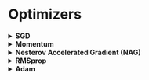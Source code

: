 # Optimizers

<div style="width:1000px;margin:auto">
<details><summary><b>SGD</b></summary><p>
<p><a href="https://keras.io/optimizers/"><strong>Docs</strong></a> </p>
```
keras.optimizers.SGD(
				learning_rate=0.01, 
				momentum=0.0, 
				nesterov=False)
```
</p></details>

<details><summary><b>Momentum</b></summary><p>
```
optimizer = tf.keras.optimizers.SGD(lr=0.001, momentum=.9)
```
</p></details>

<details><summary><b>Nesterov Accelerated Gradient (NAG)</b></summary><p>
```
optimizer = tf.keras.optimizers.SGD(lr=0.001, momentum=.9, nesterov=True)
```
</p></details>
<details><summary><b>RMSprop</b></summary><p>
```
optimizer = tf.keras.optimizers.RMSprop(lr=.001, rho=.9)
```
</p></details>

<details><summary><b>Adam</b></summary><p>
```
optimizer = tf.keras.optimizers.Adam(lr=.001, beta_1=.9, beta_1=.999)
```
</p></details>

</div>